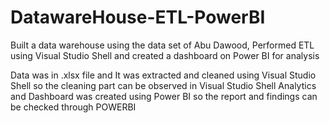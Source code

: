 # DatawareHouse-ETL-PowerBI
Built a data warehouse using the data set of Abu Dawood, Performed ETL using Visual Studio Shell and created a dashboard on Power BI for analysis


Data was in .xlsx file and It was extracted and cleaned using Visual Studio Shell so the cleaning part can be observed in Visual Studio Shell
Analytics and Dashboard was created using Power BI so the report and findings can be checked through POWERBI
